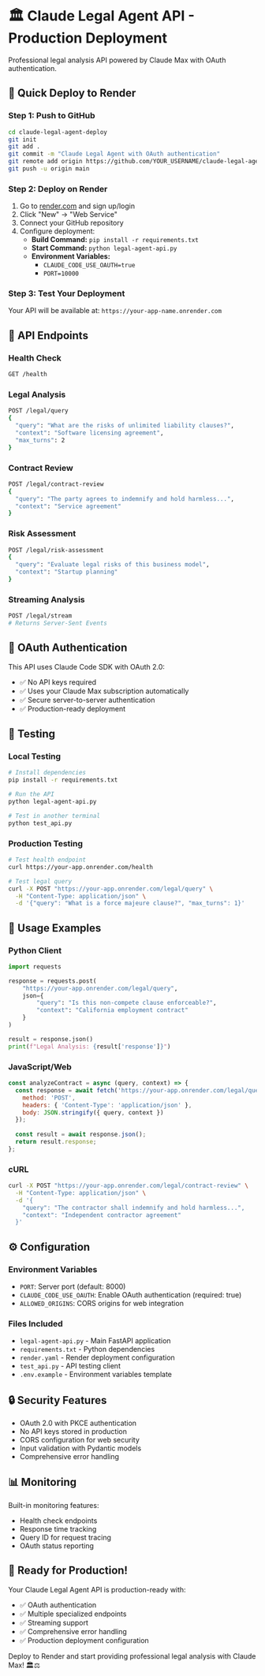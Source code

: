 # 🏛️ Claude Legal Agent API - Production Deployment

Professional legal analysis API powered by Claude Max with OAuth authentication.

## 🚀 **Quick Deploy to Render**

### **Step 1: Push to GitHub**
```bash
cd claude-legal-agent-deploy
git init
git add .
git commit -m "Claude Legal Agent with OAuth authentication"
git remote add origin https://github.com/YOUR_USERNAME/claude-legal-agent.git
git push -u origin main
```

### **Step 2: Deploy on Render**
1. Go to [render.com](https://render.com) and sign up/login
2. Click "New" → "Web Service"
3. Connect your GitHub repository
4. Configure deployment:
   - **Build Command:** `pip install -r requirements.txt`
   - **Start Command:** `python legal-agent-api.py`
   - **Environment Variables:**
     - `CLAUDE_CODE_USE_OAUTH=true`
     - `PORT=10000`

### **Step 3: Test Your Deployment**
Your API will be available at: `https://your-app-name.onrender.com`

## 📖 **API Endpoints**

### Health Check
```bash
GET /health
```

### Legal Analysis
```bash
POST /legal/query
{
  "query": "What are the risks of unlimited liability clauses?",
  "context": "Software licensing agreement",
  "max_turns": 2
}
```

### Contract Review  
```bash
POST /legal/contract-review
{
  "query": "The party agrees to indemnify and hold harmless...",
  "context": "Service agreement"
}
```

### Risk Assessment
```bash
POST /legal/risk-assessment
{
  "query": "Evaluate legal risks of this business model",
  "context": "Startup planning"
}
```

### Streaming Analysis
```bash
POST /legal/stream
# Returns Server-Sent Events
```

## 🔐 **OAuth Authentication**

This API uses Claude Code SDK with OAuth 2.0:
- ✅ No API keys required
- ✅ Uses your Claude Max subscription automatically  
- ✅ Secure server-to-server authentication
- ✅ Production-ready deployment

## 🧪 **Testing**

### Local Testing
```bash
# Install dependencies
pip install -r requirements.txt

# Run the API
python legal-agent-api.py

# Test in another terminal
python test_api.py
```

### Production Testing
```bash
# Test health endpoint
curl https://your-app.onrender.com/health

# Test legal query
curl -X POST "https://your-app.onrender.com/legal/query" \
  -H "Content-Type: application/json" \
  -d '{"query": "What is a force majeure clause?", "max_turns": 1}'
```

## 🎯 **Usage Examples**

### Python Client
```python
import requests

response = requests.post(
    "https://your-app.onrender.com/legal/query",
    json={
        "query": "Is this non-compete clause enforceable?",
        "context": "California employment contract"
    }
)

result = response.json()
print(f"Legal Analysis: {result['response']}")
```

### JavaScript/Web
```javascript
const analyzeContract = async (query, context) => {
  const response = await fetch('https://your-app.onrender.com/legal/query', {
    method: 'POST',
    headers: { 'Content-Type': 'application/json' },
    body: JSON.stringify({ query, context })
  });
  
  const result = await response.json();
  return result.response;
};
```

### cURL
```bash
curl -X POST "https://your-app.onrender.com/legal/contract-review" \
  -H "Content-Type: application/json" \
  -d '{
    "query": "The contractor shall indemnify and hold harmless...",
    "context": "Independent contractor agreement"
  }'
```

## ⚙️ **Configuration**

### Environment Variables
- `PORT`: Server port (default: 8000)
- `CLAUDE_CODE_USE_OAUTH`: Enable OAuth authentication (required: true)
- `ALLOWED_ORIGINS`: CORS origins for web integration

### Files Included
- `legal-agent-api.py` - Main FastAPI application
- `requirements.txt` - Python dependencies
- `render.yaml` - Render deployment configuration
- `test_api.py` - API testing client
- `.env.example` - Environment variables template

## 🔒 **Security Features**

- OAuth 2.0 with PKCE authentication
- No API keys stored in production
- CORS configuration for web security
- Input validation with Pydantic models
- Comprehensive error handling

## 📊 **Monitoring**

Built-in monitoring features:
- Health check endpoints
- Response time tracking
- Query ID for request tracing
- OAuth status reporting

## 🚀 **Ready for Production!**

Your Claude Legal Agent API is production-ready with:
- ✅ OAuth authentication
- ✅ Multiple specialized endpoints
- ✅ Streaming support
- ✅ Comprehensive error handling
- ✅ Production deployment configuration

Deploy to Render and start providing professional legal analysis with Claude Max! 🏛️⚖️